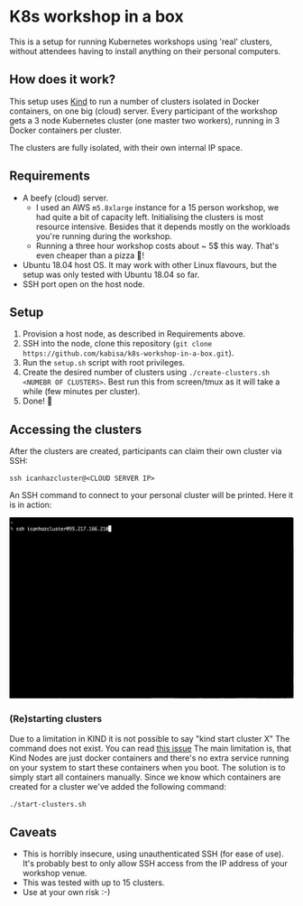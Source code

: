 # K8s workshop in a box

This is a setup for running Kubernetes workshops using 'real' clusters,
without attendees having to install anything on their personal computers.

## How does it work?

This setup uses [Kind](https://kind.sigs.k8s.io/) to run a number of clusters isolated in Docker containers, on one big (cloud) server. Every participant of the workshop gets a 3 node Kubernetes cluster (one master two workers), running in 3 Docker containers per cluster.

The clusters are fully isolated, with their own internal IP space.

## Requirements

* A beefy (cloud) server. 
  * I used an AWS `m5.8xlarge` instance for a 15 person workshop, we had quite a bit of capacity left. Initialising the clusters is most resource intensive. Besides that it depends mostly on the workloads you're running during the workshop.
  * Running a three hour workshop costs about ~ 5$ this way. That's even cheaper than a pizza 🍕!
* Ubuntu 18.04 host OS. It may work with other Linux flavours, but the setup was only tested with Ubuntu 18.04 so far.
* SSH port open on the host node.

## Setup

1. Provision a host node, as described in Requirements above.
2. SSH into the node, clone this repository (`git clone https://github.com/kabisa/k8s-workshop-in-a-box.git`).
3. Run the `setup.sh` script with root privileges.
4. Create the desired number of clusters using `./create-clusters.sh <NUMEBR OF CLUSTERS>`. Best run this from screen/tmux as it will take a while (few minutes per cluster).
5. Done! 🙌

## Accessing the clusters

After the clusters are created, participants can claim their own cluster via SSH:

```
ssh icanhazcluster@<CLOUD SERVER IP>
```

An SSH command to connect to your personal cluster will be printed.
Here it is in action:

![demo](./demo.gif)

### (Re)starting clusters

Due to a limitation in KIND it is not possible to say "kind start cluster X" The command does not exist. You can read [this issue](https://github.com/kubernetes-sigs/kind/issues/148) 
The main limitation is, that Kind Nodes are just docker containers and there's no extra service running on your system to start these containers when you boot.
The solution is to simply start all containers manually. Since we know which containers are created for a cluster we've added the following command:

```bash
./start-clusters.sh
```

## Caveats

* This is horribly insecure, using unauthenticated SSH (for ease of use). It's probably best to only allow SSH access from the IP address of your workshop venue.
* This was tested with up to 15 clusters.
* Use at your own risk :-) 
